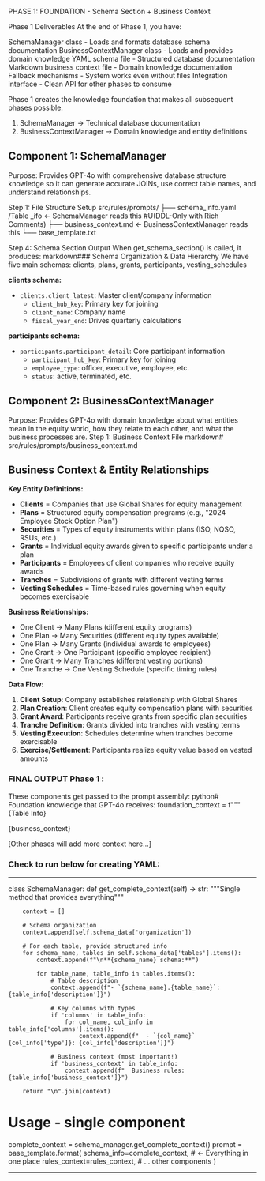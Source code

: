PHASE 1: FOUNDATION - Schema Section + Business Context

 Phase 1 Deliverables
At the end of Phase 1, you have:

SchemaManager class - Loads and formats database schema documentation
BusinessContextManager class - Loads and provides domain knowledge
YAML schema file - Structured database documentation
Markdown business context file - Domain knowledge documentation
Fallback mechanisms - System works even without files
Integration interface - Clean API for other phases to consume

Phase 1 creates the knowledge foundation that makes all subsequent phases possible.


1. SchemaManager → Technical database documentation
2. BusinessContextManager → Domain knowledge and entity definitions


## Component 1: SchemaManager

Purpose: Provides GPT-4o with comprehensive database structure knowledge so it can generate accurate JOINs, use correct table names, and understand relationships.


Step 1: File Structure Setup
src/rules/prompts/
├── schema_info.yaml /Table _ifo   ← SchemaManager reads this #U(DDL-Only with Rich Comments)
├── business_context.md ← BusinessContextManager reads this
└── base_template.txt



Step 4: Schema Section Output
When get_schema_section() is called, it produces:
markdown### Schema Organization & Data Hierarchy
We have five main schemas: clients, plans, grants, participants, vesting_schedules

**clients schema:**
- `clients.client_latest`: Master client/company information
  - `client_hub_key`: Primary key for joining
  - `client_name`: Company name
  - `fiscal_year_end`: Drives quarterly calculations

**participants schema:**  
- `participants.participant_detail`: Core participant information
  - `participant_hub_key`: Primary key for joining
  - `employee_type`: officer, executive, employee, etc.
  - `status`: active, terminated, etc.
 
## Component 2: BusinessContextManager

Purpose:
Provides GPT-4o with domain knowledge about what entities mean in the equity world, how they relate to each other, and what the business processes are.
Step 1: Business Context File
markdown# src/rules/prompts/business_context.md

## Business Context & Entity Relationships

**Key Entity Definitions:**
- **Clients** = Companies that use Global Shares for equity management
- **Plans** = Structured equity compensation programs (e.g., "2024 Employee Stock Option Plan")
- **Securities** = Types of equity instruments within plans (ISO, NQSO, RSUs, etc.)
- **Grants** = Individual equity awards given to specific participants under a plan
- **Participants** = Employees of client companies who receive equity awards
- **Tranches** = Subdivisions of grants with different vesting terms
- **Vesting Schedules** = Time-based rules governing when equity becomes exercisable

**Business Relationships:**
- One Client → Many Plans (different equity programs)
- One Plan → Many Securities (different equity types available)
- One Plan → Many Grants (individual awards to employees)
- One Grant → One Participant (specific employee recipient)
- One Grant → Many Tranches (different vesting portions)
- One Tranche → One Vesting Schedule (specific timing rules)

**Data Flow:**
1. **Client Setup**: Company establishes relationship with Global Shares
2. **Plan Creation**: Client creates equity compensation plans with securities
3. **Grant Award**: Participants receive grants from specific plan securities
4. **Tranche Definition**: Grants divided into tranches with vesting terms
5. **Vesting Execution**: Schedules determine when tranches become exercisable
6. **Exercise/Settlement**: Participants realize equity value based on vested amounts

### FINAL OUTPUT Phase 1 :

These components get passed to the prompt assembly:
python# Foundation knowledge that GPT-4o receives:
foundation_context = f"""
{Table Info}

{business_context}

[Other phases will add more context here...]


### Check to run below for creating YAML:

****
class SchemaManager:
    def get_complete_context(self) -> str:
        """Single method that provides everything"""
        
        context = []
        
        # Schema organization
        context.append(self.schema_data['organization'])
        
        # For each table, provide structured info
        for schema_name, tables in self.schema_data['tables'].items():
            context.append(f"\n**{schema_name} schema:**")
            
            for table_name, table_info in tables.items():
                # Table description
                context.append(f"- `{schema_name}.{table_name}`: {table_info['description']}")
                
                # Key columns with types
                if 'columns' in table_info:
                    for col_name, col_info in table_info['columns'].items():
                        context.append(f"  - `{col_name}` {col_info['type']}: {col_info['description']}")
                
                # Business context (most important!)
                if 'business_context' in table_info:
                    context.append(f"  Business rules: {table_info['business_context']}")
        
        return "\n".join(context)

# Usage - single component
complete_context = schema_manager.get_complete_context()
prompt = base_template.format(
    schema_info=complete_context,  # ← Everything in one place
    rules_context=rules_context,
    # ... other components
)
***




   

